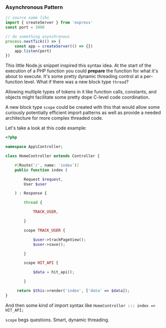 ### Asynchronous Pattern

```javascript
// source some libs
import { createServer } from 'express'
const port = 3000

// do something asynchronous
process.nextTick(() => {
    const app = createServer(() => {})
    app.listen(port)
})
```
This little Node.js snippet inspired this syntax idea. At the start of the execution of a PHP function you could **prepare** the function for what it's about to execute. It's some pretty dynamic threading control at a per-function level. What if there was a new block type `thread`?

Allowing multiple types of tokens in it like function calls, constants, and objects might facilitate some pretty dope C-level code coordination.

A new block type `scope` could be created with this that would allow some curiously potentially efficient import patterns as well as provide a needed architecture for more complex threaded code.

Let's take a look at this code example:

```php
<?php

namespace App\Controller;

class HomeController extends Controller {

    #[Route('/', name: 'index')]
    public function index (

        Request $request,
        User $user

    ) : Response {

    	thread {

    		TRACK_USER,

    	}

    	scope TRACK_USER {

    		$user->trackPageView();
    		$user->save();

    	}

    	scope HIT_API {

    		$data = hit_api();

    	}

     return $this->render('index', ['data' => $data]);
}
```

And then some kind of import syntax like `HomeController ::: index => HIT_API;`

`scope` begs questions. Smart, dynamic threading.
